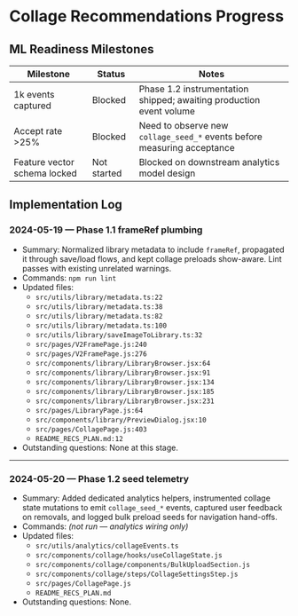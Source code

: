 # Collage Recommendations Progress

## ML Readiness Milestones
| Milestone | Status | Notes |
| --- | --- | --- |
| 1k events captured | Blocked | Phase 1.2 instrumentation shipped; awaiting production event volume |
| Accept rate >25% | Blocked | Need to observe new `collage_seed_*` events before measuring acceptance |
| Feature vector schema locked | Not started | Blocked on downstream analytics model design |

## Implementation Log
### 2024-05-19 — Phase 1.1 frameRef plumbing
- Summary: Normalized library metadata to include `frameRef`, propagated it through save/load flows, and kept collage preloads show-aware. Lint passes with existing unrelated warnings.
- Commands: `npm run lint`
- Updated files:
  - `src/utils/library/metadata.ts:22`
  - `src/utils/library/metadata.ts:38`
  - `src/utils/library/metadata.ts:82`
  - `src/utils/library/metadata.ts:100`
  - `src/utils/library/saveImageToLibrary.ts:32`
  - `src/pages/V2FramePage.js:240`
  - `src/pages/V2FramePage.js:276`
  - `src/components/library/LibraryBrowser.jsx:64`
  - `src/components/library/LibraryBrowser.jsx:91`
  - `src/components/library/LibraryBrowser.jsx:134`
  - `src/components/library/LibraryBrowser.jsx:185`
  - `src/components/library/LibraryBrowser.jsx:231`
  - `src/pages/LibraryPage.js:64`
  - `src/components/library/PreviewDialog.jsx:10`
  - `src/pages/CollagePage.js:403`
  - `README_RECS_PLAN.md:12`
- Outstanding questions: None at this stage.

---

### 2024-05-20 — Phase 1.2 seed telemetry
- Summary: Added dedicated analytics helpers, instrumented collage state mutations to emit `collage_seed_*` events, captured user feedback on removals, and logged bulk preload seeds for navigation hand-offs.
- Commands: _(not run — analytics wiring only)_
- Updated files:
  - `src/utils/analytics/collageEvents.ts`
  - `src/components/collage/hooks/useCollageState.js`
  - `src/components/collage/components/BulkUploadSection.js`
  - `src/components/collage/steps/CollageSettingsStep.js`
  - `src/pages/CollagePage.js`
  - `README_RECS_PLAN.md`
- Outstanding questions: None.
